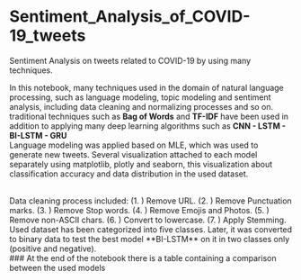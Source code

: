 # Sentiment_Analysis_of_COVID-19_tweets
Sentiment Analysis on tweets related to COVID-19 by using many techniques.<br/>

In this notebook, many techniques used in the domain of natural language processing, such as language modeling, topic modeling and sentiment analysis,  including data cleaning and normalizing  processes and so on. 
traditional techniques such as **Bag of Words** and **TF-IDF** have been used in addition to applying many deep learning algorithms such as **CNN - LSTM - BI-LSTM - GRU**<br/>
Language modeling was applied based on MLE, which was used to generate new tweets.
Several visualization attached to each model separately using matplotlib, plotly and seaborn, this visualization about classification accuracy and data distribution in the used dataset.

<br/>
Data cleaning process included: 
(1. ) Remove URL.
(2. ) Remove Punctuation marks.
(3. ) Remove Stop words.
(4. ) Remove Emojis and Photos.
(5. ) Remove non-ASCII chars.
(6. ) Convert to lowercase.
(7. ) Apply Stemming.
<br/>
Used dataset has been categorized into five classes.
Later, it was converted to binary data to test the best model **BI-LSTM** on it in two classes only (positive and negative).
<br/>
### At the end of the notebook there is a table containing a comparison between the used models
